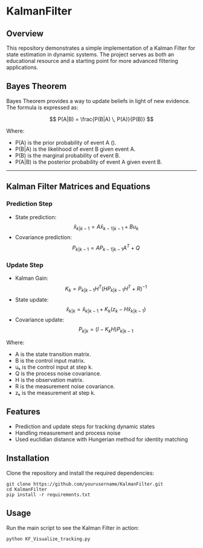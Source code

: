 # KalmanFilter
## Overview
This repository demonstrates a simple implementation of a Kalman Filter for state estimation in dynamic systems. The project serves as both an educational resource and a starting point for more advanced filtering applications.

## Bayes Theorem

Bayes Theorem provides a way to update beliefs in light of new evidence. The formula is expressed as:

$$
P(A|B) = \frac{P(B|A) \, P(A)}{P(B)}
$$

Where:
- P(A) is the prior probability of event A ().
- P(B|A) is the likelihood of event B given event A.
- P(B) is the marginal probability of event B.
- P(A|B) is the posterior probability of event A given event B.

---

## Kalman Filter Matrices and Equations

### Prediction Step
- State prediction:  
    $$
    \hat{x}_{k|k-1} = A \hat{x}_{k-1|k-1} + B u_k
    $$
- Covariance prediction:  
    $$
    P_{k|k-1} = A P_{k-1|k-1} A^T + Q
    $$

### Update Step
- Kalman Gain:  
    $$
    K_k = P_{k|k-1} H^T (H P_{k|k-1} H^T + R)^{-1}
    $$
- State update:  
    $$
    \hat{x}_{k|k} = \hat{x}_{k|k-1} + K_k (z_k - H \hat{x}_{k|k-1})
    $$
- Covariance update:  
    $$
    P_{k|k} = (I - K_k H) P_{k|k-1}
    $$

Where:
- A is the state transition matrix.
- B is the control input matrix.
- uₖ is the control input at step k.
- Q is the process noise covariance.
- H is the observation matrix.
- R is the measurement noise covariance.
- zₖ is the measurement at step k.


## Features
- Prediction and update steps for tracking dynamic states
- Handling measurement and process noise
- Used euclidian distance with Hungerian method for identity matching

## Installation
Clone the repository and install the required dependencies:
```
git clone https://github.com/yourusername/KalmanFilter.git
cd KalmanFilter
pip install -r requirements.txt
```

## Usage
Run the main script to see the Kalman Filter in action:
```
python KF_Visualize_tracking.py
```
